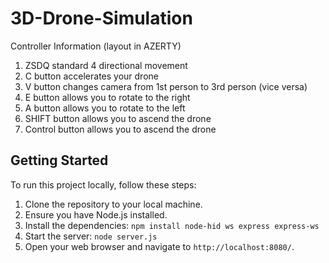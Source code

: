 # 3D-Drone-Simulation

Controller Information (layout in AZERTY)

1. ZSDQ standard 4 directional movement
2. C button accelerates your drone
3. V button changes camera from 1st person to 3rd person (vice versa)
4. E button allows you to rotate to the right
5. A button allows you to rotate to the left
6. SHIFT button allows you to ascend the drone
7. Control button allows you to ascend the drone

## Getting Started

To run this project locally, follow these steps:

1. Clone the repository to your local machine.
2. Ensure you have Node.js installed.
3. Install the dependencies: `npm install node-hid ws express express-ws`
4. Start the server: `node server.js`
5. Open your web browser and navigate to `http://localhost:8080/`.

